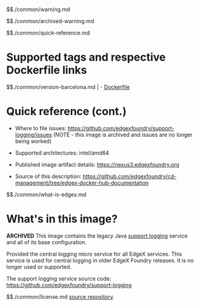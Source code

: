 $$./common/warning.md

$$./common/archived-warning.md

$$./common/quick-reference.md

# Supported tags and respective Dockerfile links

$$./common/version-barcelona.md |
        - [Dockerfile](https://github.com/edgexfoundry/support-logging/blob/barcelona/docker-files/Dockerfile)

# Quick reference (cont.)

- Where to file issues: https://github.com/edgexfoundry/support-logging/issues (NOTE - this image is archived and issues are no longer being worked)

- Supported architectures: intel/amd64

- Published image artifact details: https://nexus3.edgexfoundry.org

- Source of this description: https://github.com/edgexfoundry/cd-management/tree/edgex-docker-hub-documentation

$$./common/what-is-edgex.md

# What's in this image?

**ARCHIVED**
This image contains the legacy Java [support logging](https://docs.edgexfoundry.org/1.3/microservices/support/notifications/Ch-AlertsNotifications/) service and all of its base configuration.

Provided the central logging micro service for all EdgeX services.  This service is used for central logging in older EdgeX Foundry releases.  It is no longer used or supported.

The support logging service source code: https://github.com/edgexfoundry/support-logging

$$./common/license.md
[source repository](https://github.com/edgexfoundry/support-logging/blob/barcelona/Attribution.txt).